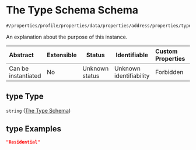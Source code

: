 # The Type Schema Schema

```txt
#/properties/profile/properties/data/properties/address/properties/type#/properties/profile/properties/data/properties/address/properties/type
```

An explanation about the purpose of this instance.


| Abstract            | Extensible | Status         | Identifiable            | Custom Properties | Additional Properties | Access Restrictions | Defined In                                                                                          |
| :------------------ | ---------- | -------------- | ----------------------- | :---------------- | --------------------- | ------------------- | --------------------------------------------------------------------------------------------------- |
| Can be instantiated | No         | Unknown status | Unknown identifiability | Forbidden         | Allowed               | none                | [policy_transaction.schema.json\*](../../out/policy_transaction.schema.json "open original schema") |

## type Type

`string` ([The Type Schema](policy_transaction-properties-the-profile-schema-properties-the-data-schema-properties-the-address-schema-properties-the-type-schema.md))

## type Examples

```json
"Residential"
```
